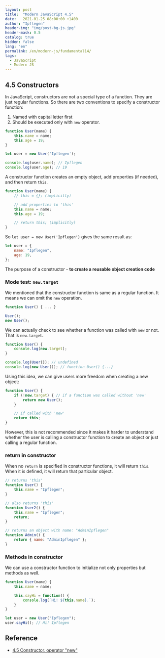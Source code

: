 ```yaml
---
layout: post
title:  "Modern JavaScript 4.5"
date:   2021-01-25 08:00:00 +1400
author: "Ipflegen"
header-img: "img/post-bg-js.jpg"
header-mask: 0.5
catalog: true
hidden: false
lang: "en"
permalink: /en/modern-js/fundamental14/
tags:
  - JavaScript
  - Modern JS 
---
```


## 4.5 Constructors
In JavaScript, constructors are not a special type of a function. They are just regular functions. So there are two conventions to specify a constructor function:
1. Named with capital letter first
2. Should be executed only with `new` operator.

```js
function User(name) {
    this.name = name;
    this.age = 19;
}

let user = new User('Ipflegen');

console.log(user.name); // Ipflegen
console.log(user.age); // 19
```

A constructor function creates an empty object, add properties (if needed), and then return `this`. 
```js
function User(name) {
    // this = {}; (implicitly)

    // add properties to 'this'
    this.name = name;
    this.age = 19;

    // return this; (implicitly)
}
```

So `let user = new User('Ipflegen')` gives the same result as:

```js
let user = {
    name: "Ipflegen",
    age: 19,
};
```

The purpose of a constructor - **to create a reusable object creation code**

### Mode test: `new.target`
We mentioned that the constructor function is same as a regular function. It means we can omit the `new` operation. 

```js
function User() { ... }

User();
new User();
```

We can actually check to see whether a function was called with `new` or not. That is `new.target`.

```js
function User() { 
    console.log(new.target);
}

console.log(User()); // undefined
console.log(new User()); // function User() {...}
```

Using this idea, we can give users more freedom when creating a new object:
```js
function User() {
    if (!new.target) { // if a function was called without 'new'
        return new User();
    }

    // if called with 'new'
    return this;
}
```

However, this is not recommended since it makes it harder to understand whether the user is calling a constructor function to create an object or just calling a regular function.

### return in constructor
When no `return` is specified in constructor functions, it will return `this`.
When it is defined, it will return that particular object.

```js
// returns 'this'
function User() {
    this.name = "Ipflegen";
}

// also returns 'this'
function User2() {
    this.name = "Ipflegen";
    return;
}

// returns an object with name: "AdminIpflegen"
function Admin() {
    return { name: "AdminIpflegen" };
}
```

### Methods in constructor
We can use a constructor function to initialize not only properties but methods as well.
```js
function User(name) {
    this.name = name;

    this.sayHi = function() {
        console.log(`Hi! ${this.name}.`);
    }
}

let user = new User("Ipflegen");
user.sayHi(); // Hi! Ipflegen
```

## Reference
- [4.5 Constructor, operator "new"](https://javascript.info/constructor-new)